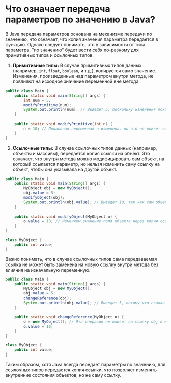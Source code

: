 # Что означает передача параметров по значению в Java?

В Java передача параметров основана на механизме передачи по значению, что означает, что копия значения параметра передается в функцию. Однако следует понимать, что в зависимости от типа параметра, "по значению" будет вести себя по-разному для примитивных типов и ссылочных типов.

1. **Примитивные типы:** В случае примитивных типов данных (например, `int`, `float`, `boolean`, и т.д.), копируется само значение. Изменения, произведенные над параметром внутри метода, не повлияют на исходное значение переменной вне метода.

```java
public class Main {
    public static void main(String[] args) {
        int num = 5;
        modifyPrimitive(num);
        System.out.println(num); // Выведет 5, поскольку изменения локальны для метода
    }
    
    public static void modifyPrimitive(int n) {
        n = 10; // Локальная переменная n изменена, но это не влияет на переменную num
    }
}
```

2. **Ссылочные типы:** В случае ссылочных типов данных (например, объекты и массивы), передается копия ссылки на объект. Это означает, что внутри метода можно модифицировать сам объект, на который ссылается параметр, но нельзя изменить саму ссылку на объект, чтобы она указывала на другой объект.

```java
public class Main {
    public static void main(String[] args) {
        MyObject obj = new MyObject();
        obj.value = 5;
        modifyObject(obj);
        System.out.println(obj.value); // Выведет 10, так как сам объект был изменен
    }
    
    public static void modifyObject(MyObject o) {
        o.value = 10; // Изменяем значение поля объекта через копию ссылки
    }
}

class MyObject {
    public int value;
}
```

Важно понимать, что в случае ссылочных типов сама передаваемая ссылка не может быть заменена на новую ссылку внутри метода без влияния на изначальную переменную.

```java
public class Main {
    public static void main(String[] args) {
        MyObject obj = new MyObject();
        obj.value = 5;
        changeReference(obj);
        System.out.println(obj.value); // Выведет 5, потому что ссылка не была изменена на новый объект
    }
    
    public static void changeReference(MyObject o) {
        o = new MyObject(); // Эта операция не влияет на ссылку obj в методе main
        o.value = 10;
    }
}

class MyObject {
    public int value;
}
```

Таким образом, хотя Java всегда передает параметры по значению, для ссылочных типов передается копия ссылки, что позволяет изменять внутренние состояния объектов, но не саму ссылку.